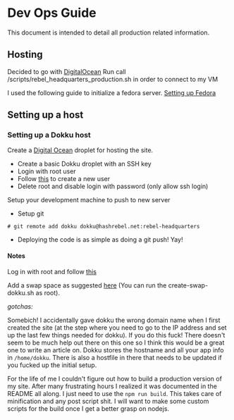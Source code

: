 # Dev Ops Guide

This document is intended to detail all production related information.

## Hosting

Decided to go with [DigitalOcean](https://cloud.digitalocean.com)
Run call /scripts/rebel_headquarters_production.sh in order to connect to my VM

I used the following guide to initialize a fedora server.
[Setting up Fedora](https://www.digitalocean.com/community/tutorials/initial-setup-of-a-fedora-22-server?utm_source=Customerio&utm_medium=Email_Internal&utm_campaign=Email_FedoraDistroWelcome&mkt_tok=eyJpIjoiTkRrNE9XSXlNemRpT0RNMyIsInQiOiJiNVI0WTRVUEUxMUtJYlBJSXdMdUtjaGNldW1qWFFCa2hLWmt2dktaUnpwVUNYRkhVYXUydTJGeVY0Q3dlSmViNFwvNk9NNG5HZ29sMENmVnBqeHBjRzV2WGNMU3JcL1p6VDdVNElCb3Rad2YwZFh5ZWdaUytka1FoZEJKTHd4cDREIn0%3D)


## Setting up a host

### Setting up a Dokku host

Create a [Digital Ocean](https://cloud.digitalocean.com/droplets) droplet for hosting the site.

* Create a basic Dokku droplet with an SSH key
* Login with root user
* Follow [this](https://www.digitalocean.com/community/tutorials/initial-server-setup-with-ubuntu-14-04?utm_source=Customerio&utm_medium=Email_Internal&utm_campaign=Email_UbuntuDistroNginxWelcome&mkt_tok=eyJpIjoiWldaaE9HVmlZemsyTmpVeSIsInQiOiJMb1l0UDBFRnR6NkNOXC9jdUM0cVZFZVA0eW5MZkVndGxCNkdGZWIwRHI2TkN0K1A1UE5YZjNMUlNzU2lFRFVmZWhRXC9MU3RcL0ZTOUJyYUtoZE1nV3NvXC9BMDlWZnI2a1hCVHBXK2JrekJpbEIxdkRkQVRcL0RkSEFRdWRpOVp3NEhtIn0%3D) to create a new user
* Delete root and disable login with password (only allow ssh login)

Setup your development machine to push to new server

* Setup git

``` linux
# git remote add dokku dokku@hashrebel.net:rebel-headquarters
```

* Deploying the code is as simple as doing a git push! Yay!

#### Notes

Log in with root and follow [this](https://www.digitalocean.com/community/tutorials/initial-server-setup-with-ubuntu-14-04?utm_source=Customerio&utm_medium=Email_Internal&utm_campaign=Email_UbuntuDistroNginxWelcome&mkt_tok=eyJpIjoiWldaaE9HVmlZemsyTmpVeSIsInQiOiJMb1l0UDBFRnR6NkNOXC9jdUM0cVZFZVA0eW5MZkVndGxCNkdGZWIwRHI2TkN0K1A1UE5YZjNMUlNzU2lFRFVmZWhRXC9MU3RcL0ZTOUJyYUtoZE1nV3NvXC9BMDlWZnI2a1hCVHBXK2JrekJpbEIxdkRkQVRcL0RkSEFRdWRpOVp3NEhtIn0%3D)

Add a swap space as suggested [here](https://medium.com/dirtyjs/how-to-deploy-vue-js-app-in-one-line-with-docker-digital-ocean-2338f03d406a) (You can run the create-swap-dokku.sh as root).

*gotchas:*

Somebich! I accidentally gave dokku the wrong domain name when I first created the site (at the step where you need to go to the IP address and set up the last few things needed for dokku). If you do this fuck! There doesn't seem to be much help out there on this one so I think this would be a great one to write an article on. Dokku stores the hostname and all your app info in ```/home/dokku```. There is also a hostfile in there that needs to be updated if you fucked up the initial setup.

For the life of me I couldn't figure out how to build a production version of my site. After many frustrating hours I realized it was documented in the README all along. I just need to use the ```npm run build```. This takes care of minification and any post script shit. I will want to make some custom scripts for the build once I get a better grasp on nodejs.
